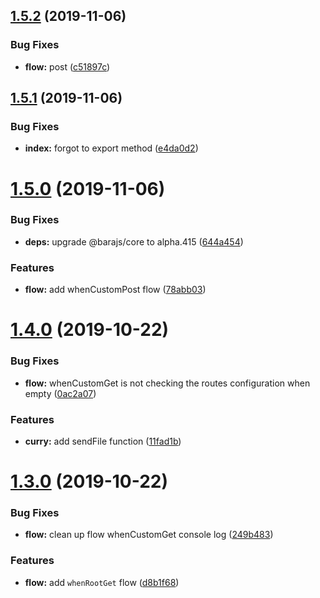 ## [1.5.2](https://github.com/barajs/express/compare/v1.5.1...v1.5.2) (2019-11-06)


### Bug Fixes

* **flow:** post ([c51897c](https://github.com/barajs/express/commit/c51897cc94611912f578b2fb4b8a8f5e29baf90c))

## [1.5.1](https://github.com/barajs/express/compare/v1.5.0...v1.5.1) (2019-11-06)


### Bug Fixes

* **index:** forgot to export method ([e4da0d2](https://github.com/barajs/express/commit/e4da0d254cc28d0db7eb028b46a646468e026ef2))

# [1.5.0](https://github.com/barajs/express/compare/v1.4.0...v1.5.0) (2019-11-06)


### Bug Fixes

* **deps:** upgrade @barajs/core to alpha.415 ([644a454](https://github.com/barajs/express/commit/644a454e8a117a432dcf76407cc121a67e61f3ba))


### Features

* **flow:** add whenCustomPost flow ([78abb03](https://github.com/barajs/express/commit/78abb03e186c205db0a07353c6f636eae0466d67))

# [1.4.0](https://github.com/barajs/express/compare/v1.3.0...v1.4.0) (2019-10-22)


### Bug Fixes

* **flow:** whenCustomGet is not checking the routes configuration when empty ([0ac2a07](https://github.com/barajs/express/commit/0ac2a075eb51b50f1773fd337f19d38141c9841f))


### Features

* **curry:** add sendFile function ([11fad1b](https://github.com/barajs/express/commit/11fad1b664d5cf772529a9c52154645be09aec51))

# [1.3.0](https://github.com/barajs/express/compare/v1.2.1...v1.3.0) (2019-10-22)


### Bug Fixes

* **flow:** clean up flow whenCustomGet console log ([249b483](https://github.com/barajs/express/commit/249b4832d342800b3dec17b04234a2d14521c22a))


### Features

* **flow:** add `whenRootGet` flow ([d8b1f68](https://github.com/barajs/express/commit/d8b1f6813421bca0e3666d8d35fa7132ef5df57d))
